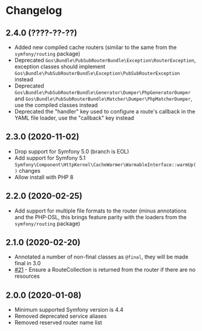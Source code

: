 # Changelog

## 2.4.0 (????-??-??)

- Added new compiled cache routers (similar to the same from the `symfony/routing` package)
- Deprecated `Gos\Bundle\PubSubRouterBundle\Exception\RouterException`, exception classes should implement `Gos\Bundle\PubSubRouterBundle\Exception\PubSubRouterException` instead
- Deprecated `Gos\Bundle\PubSubRouterBundle\Generator\Dumper\PhpGeneratorDumper` and `Gos\Bundle\PubSubRouterBundle\Matcher\Dumper\PhpMatcherDumper`, use the compiled classes instead
- Deprecated the "handler" key used to configure a route's callback in the YAML file loader, use the "callback" key instead

## 2.3.0 (2020-11-02)

- Drop support for Symfony 5.0 (branch is EOL)
- Add support for Symfony 5.1 `Symfony\Component\HttpKernel\CacheWarmer\WarmableInterface::warmUp()` changes
- Allow install with PHP 8

## 2.2.0 (2020-02-25)

- Add support for multiple file formats to the router (minus annotations and the PHP-DSL, this brings feature parity with the loaders from the `symfony/routing` package)

## 2.1.0 (2020-02-20)

- Annotated a number of non-final classes as `@final`, they will be made final in 3.0
- [#21](https://github.com/GeniusesOfSymfony/PubSubRouterBundle/issues/21) - Ensure a RouteCollection is returned from the router if there are no resources

## 2.0.0 (2020-01-08)

- Minimum supported Symfony version is 4.4
- Removed deprecated service aliases
- Removed reserved router name list
